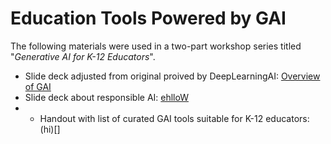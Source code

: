# Education Tools Powered by GAI
The following materials were used in a two-part workshop series titled "*Generative AI for K-12 Educators*".
* Slide deck adjusted from original proived by DeepLearningAI: [Overview of GAI](https://github.com/arielcintronarias/gai_tools/blob/main/Overview_GAI.pdf)
* Slide deck about responsible AI: [ehlloW]()
* * Handout with list of curated GAI tools suitable for K-12 educators: (hi)[]
